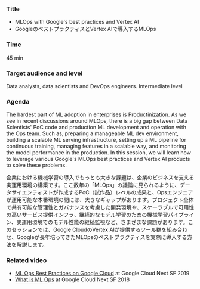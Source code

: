 ### Title

- MLOps with Google's best practices and Vertex AI
- GoogleのベストプラクティスとVertex AIで導入するMLOps

### Time

45 min

### Target audience and level

Data analysts, data scientists and DevOps engineers. Intermediate level

### Agenda

The hardest part of ML adoption in enterprises is Productinization. As we see in recent discussions around MLOps, there is a big gap between Data Scientists' PoC code and production ML development and operation with the Ops team. Such as, preparing a manageable ML dev environment, building a scalable ML serving infrastructure, setting up a ML pipeline for continuous training, managing features in a scalable way, and monitoring the model performance in the production. In this session, we will learn how to leverage various Google's MLOps best practices and Vertex AI products to solve these problems.

企業における機械学習の導入でもっとも大きな課題は、企業のビジネスを支える実運用環境の構築です。ここ数年の「MLOps」の議論に見られるように、データサイエンティストが作成するPoC（試作品）レベルの成果と、Opsエンジニアが運用可能な本番環境の間には、大きなギャップがあります。プロジェクト全体で共有可能な管理性とガバナンスを考慮した開発環境や、スケーラブルで可用性の高いサービス提供インフラ、継続的なモデル学習のための機械学習パイプライン、実運用環境でのモデル性能の継続監視など、さまざまな課題があります。このセッションでは、Google CloudのVertex AIが提供するツール群を組み合わせ、Googleが長年培ってきたMLOpsのベストプラクティスを実際に導入する方法を解説します。


### Related video

- [ML Ops Best Practices on Google Cloud](https://www.youtube.com/watch?v=20h_RTHEtZI) at Google Cloud Next SF 2019
- [What is ML Ops](https://www.youtube.com/watch?v=_jnhXzY1HCw) at Google Cloud Next SF 2018
